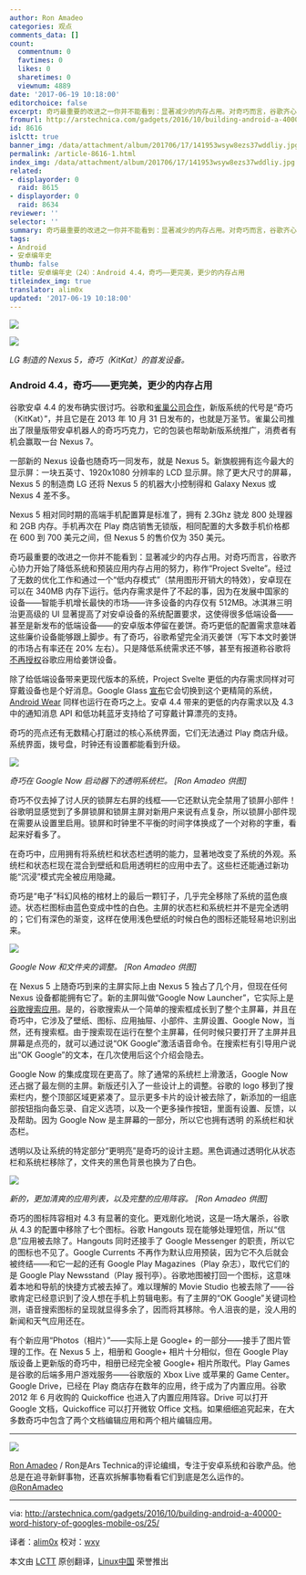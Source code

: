 ```yaml
---
author: Ron Amadeo
categories: 观点
comments_data: []
count:
  commentnum: 0
  favtimes: 0
  likes: 0
  sharetimes: 0
  viewnum: 4889
date: '2017-06-19 10:18:00'
editorchoice: false
excerpt: 奇巧最重要的改进之一你并不能看到：显著减少的内存占用。对奇巧而言，谷歌齐心协力开始了降低系统和预装应用内存占用的努力，称作“Project Svelte”。
fromurl: http://arstechnica.com/gadgets/2016/10/building-android-a-40000-word-history-of-googles-mobile-os/25/
id: 8616
islctt: true
banner_img: /data/attachment/album/201706/17/141953wsyw8ezs37wddliy.jpg
permalink: /article-8616-1.html
index_img: /data/attachment/album/201706/17/141953wsyw8ezs37wddliy.jpg.thumb.jpg
related:
- displayorder: 0
  raid: 8615
- displayorder: 0
  raid: 8634
reviewer: ''
selector: ''
summary: 奇巧最重要的改进之一你并不能看到：显著减少的内存占用。对奇巧而言，谷歌齐心协力开始了降低系统和预装应用内存占用的努力，称作“Project Svelte”。
tags:
- Android
- 安卓编年史
thumb: false
title: 安卓编年史（24）：Android 4.4，奇巧——更完美，更少的内存占用
titleindex_img: true
translator: alim0x
updated: '2017-06-19 10:18:00'
---
```


![](/data/attachment/album/201706/17/141953wsyw8ezs37wddliy.jpg)


![](/data/attachment/album/201706/17/142221bwl972m700p04mnr.jpg)


*LG 制造的 Nexus 5，奇巧（KitKat）的首发设备。*


### Android 4.4，奇巧——更完美，更少的内存占用


谷歌安卓 4.4 的发布确实很讨巧。谷歌和[雀巢公司合作](http://arstechnica.com/gadgets/2013/09/official-the-next-edition-of-android-is-kitkat-version-4-4/)，新版系统的代号是“奇巧（KitKat）”，并且它是在 2013 年 10 月 31 日发布的，也就是万圣节。雀巢公司推出了限量版带安卓机器人的奇巧巧克力，它的包装也帮助新版系统推广，消费者有机会赢取一台 Nexus 7。


一部新的 Nexus 设备也随奇巧一同发布，就是 Nexus 5。新旗舰拥有迄今最大的显示屏：一块五英寸、1920x1080 分辨率的 LCD 显示屏。除了更大尺寸的屏幕，Nexus 5 的制造商 LG 还将 Nexus 5 的机器大小控制得和 Galaxy Nexus 或 Nexus 4 差不多。


Nexus 5 相对同时期的高端手机配置算是标准了，拥有 2.3Ghz 骁龙 800 处理器和 2GB 内存。手机再次在 Play 商店销售无锁版，相同配置的大多数手机价格都在 600 到 700 美元之间，但 Nexus 5 的售价仅为 350 美元。


奇巧最重要的改进之一你并不能看到：显著减少的内存占用。对奇巧而言，谷歌齐心协力开始了降低系统和预装应用内存占用的努力，称作“Project Svelte”。经过了无数的优化工作和通过一个“低内存模式”（禁用图形开销大的特效），安卓现在可以在 340MB 内存下运行。低内存需求是件了不起的事，因为在发展中国家的设备——智能手机增长最快的市场——许多设备的内存仅有 512MB。冰淇淋三明治更高级的 UI 显著提高了对安卓设备的系统配置要求，这使得很多低端设备——甚至是新发布的低端设备——的安卓版本停留在姜饼。奇巧更低的配置需求意味着这些廉价设备能够跟上脚步。有了奇巧，谷歌希望完全消灭姜饼（写下本文时姜饼的市场占有率还在 20% 左右）。只是降低系统需求还不够，甚至有报道称谷歌将[不再授权](http://www.androidpolice.com/2014/02/10/rumor-google-to-begin-forcing-oems-to-certify-android-devices-with-a-recent-os-version-if-they-want-google-apps/)谷歌应用给姜饼设备。


除了给低端设备带来更现代版本的系统，Project Svelte 更低的内存需求同样对可穿戴设备也是个好消息。Google Glass [宣布](http://www.androidpolice.com/2014/03/01/glass-xe14-delayed-until-its-ready-promises-big-changes-and-a-move-to-kitkat/)它会切换到这个更精简的系统，[Android Wear](http://arstechnica.com/gadgets/2014/03/in-depth-with-android-wear-googles-quantum-leap-of-a-smartwatch-os/) 同样也运行在奇巧之上。安卓 4.4 带来的更低的内存需求以及 4.3 中的通知消息 API 和低功耗蓝牙支持给了可穿戴计算漂亮的支持。


奇巧的亮点还有无数精心打磨过的核心系统界面，它们无法通过 Play 商店升级。系统界面，拨号盘，时钟还有设置都能看到升级。


![](/data/attachment/album/201706/17/142301m1fv9s1sn19l39zd.jpg)


*奇巧在 Google Now 启动器下的透明系统栏。 [Ron Amadeo 供图]*


奇巧不仅去掉了讨人厌的锁屏左右屏的线框——它还默认完全禁用了锁屏小部件！谷歌明显感觉到了多屏锁屏和锁屏主屏对新用户来说有点复杂，所以锁屏小部件现在需要从设置里启用。锁屏和时钟里不平衡的时间字体换成了一个对称的字重，看起来好看多了。


在奇巧中，应用拥有将系统栏和状态栏透明的能力，显著地改变了系统的外观。系统栏和状态栏现在混合到壁纸和启用透明栏的应用中去了。这些栏还能通过新功能“沉浸”模式完全被应用隐藏。


奇巧是“电子”科幻风格的棺材上的最后一颗钉子，几乎完全移除了系统的蓝色痕迹。状态栏图标由蓝色变成中性的白色。主屏的状态栏和系统栏并不是完全透明的；它们有深色的渐变，这样在使用浅色壁纸的时候白色的图标还能轻易地识别出来。


![](/data/attachment/album/201706/17/142338wfbanwpbb9sbejna.jpg)


*Google Now 和文件夹的调整。 [Ron Amadeo 供图]*


在 Nexus 5 上随奇巧到来的主屏实际上由 Nexus 5 独占了几个月，但现在任何 Nexus 设备都能拥有它了。新的主屏叫做“Google Now Launcher”，它实际上是[谷歌搜索应用](http://arstechnica.com/gadgets/2013/11/google-just-pulled-a-facebook-home-kitkats-primary-interface-is-google-search/)。是的，谷歌搜索从一个简单的搜索框成长到了整个主屏幕，并且在奇巧中，它涉及了壁纸、图标、应用抽屉、小部件、主屏设置、Google Now，当然，还有搜索框。由于搜索现在运行在整个主屏幕，任何时候只要打开了主屏并且屏幕是点亮的，就可以通过说“OK Google”激活语音命令。在搜索栏有引导用户说出“OK Google”的文本，在几次使用后这个介绍会隐去。


Google Now 的集成度现在更高了。除了通常的系统栏上滑激活，Google Now 还占据了最左侧的主屏。新版还引入了一些设计上的调整。谷歌的 logo 移到了搜索栏内，整个顶部区域更紧凑了。显示更多卡片的设计被去除了，新添加的一组底部按钮指向备忘录、自定义选项，以及一个更多操作按钮，里面有设置、反馈，以及帮助。因为 Google Now 是主屏幕的一部分，所以它也拥有透明 的系统栏和状态栏。


透明以及让系统的特定部分“更明亮”是奇巧的设计主题。黑色调通过透明化从状态栏和系统栏移除了，文件夹的黑色背景也换为了白色。


![](/data/attachment/album/201706/17/142416s10mvsasjxssevzl.jpg)


*新的，更加清爽的应用列表，以及完整的应用阵容。 [Ron Amadeo 供图]*


奇巧的图标阵容相对 4.3 有显著的变化。更戏剧化地说，这是一场大屠杀，谷歌从 4.3 的配置中移除了七个图标。谷歌 Hangouts 现在能够处理短信，所以“信息”应用被去除了。Hangouts 同时还接手了 Google Messenger 的职责，所以它的图标也不见了。Google Currents 不再作为默认应用预装，因为它不久后就会被终结——和它一起的还有 Google Play Magazines（Play 杂志），取代它们的是 Google Play Newsstand（Play 报刊亭）。谷歌地图被打回一个图标，这意味着本地和导航的快捷方式被去掉了。难以理解的 Movie Studio 也被去除了——谷歌肯定已经意识到了没人想在手机上剪辑电影。有了主屏的“OK Google”关键词检测，语音搜索图标的呈现就显得多余了，因而将其移除。令人沮丧的是，没人用的新闻和天气应用还在。


有个新应用“Photos（相片）”——实际上是 Google+ 的一部分——接手了图片管理的工作。在 Nexus 5 上，相册和 Google+ 相片十分相似，但在 Google Play 版设备上更新版的奇巧中，相册已经完全被 Google+ 相片所取代。Play Games 是谷歌的后端多用户游戏服务——谷歌版的 Xbox Live 或苹果的 Game Center。Google Drive，已经在 Play 商店存在数年的应用，终于成为了内置应用。谷歌 2012 年 6 月收购的 Quickoffice 也进入了内置应用阵容。Drive 可以打开 Google 文档，Quickoffice 可以打开微软 Office 文档。如果细细追究起来，在大多数奇巧中包含了两个文档编辑应用和两个相片编辑应用。




---


![](/data/attachment/album/201706/17/142516htjpoosdoaa4t4gg.jpg)


[Ron Amadeo](http://arstechnica.com/author/ronamadeo) / Ron是Ars Technica的评论编缉，专注于安卓系统和谷歌产品。他总是在追寻新鲜事物，还喜欢拆解事物看看它们到底是怎么运作的。[@RonAmadeo](https://twitter.com/RonAmadeo)




---


via: <http://arstechnica.com/gadgets/2016/10/building-android-a-40000-word-history-of-googles-mobile-os/25/>


译者：[alim0x](https://github.com/alim0x) 校对：[wxy](https://github.com/wxy)


本文由 [LCTT](https://github.com/LCTT/TranslateProject) 原创翻译，[Linux中国](http://linux.cn/) 荣誉推出